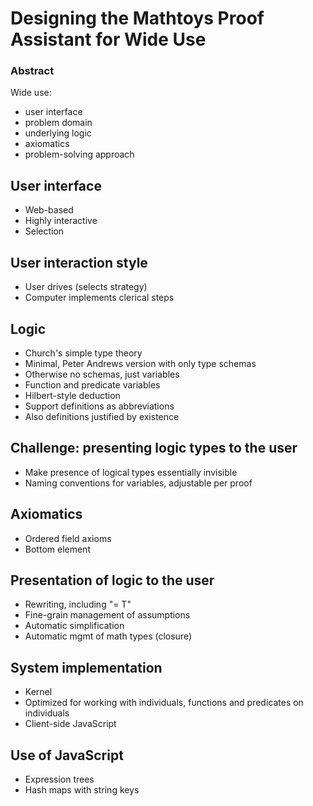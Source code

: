 # Designing the Mathtoys Proof Assistant for Wide Use

### Abstract

Wide use: 

- user interface
- problem domain
- underlying logic
- axiomatics
- problem-solving approach

## User interface

- Web-based
- Highly interactive
- Selection

## User interaction style

- User drives (selects strategy)
- Computer implements clerical steps

## Logic

- Church's simple type theory
- Minimal, Peter Andrews version with only type schemas
- Otherwise no schemas, just variables
- Function and predicate variables
- Hilbert-style deduction
- Support definitions as abbreviations
- Also definitions justified by existence

## Challenge: presenting logic types to the user

- Make presence of logical types essentially invisible
- Naming conventions for variables, adjustable per proof

## Axiomatics

- Ordered field axioms
- Bottom element

## Presentation of logic to the user

- Rewriting, including "= T"
- Fine-grain management of assumptions
- Automatic simplification
- Automatic mgmt of math types (closure)


## System implementation

- Kernel
- Optimized for working with individuals, functions and predicates on individuals
- Client-side JavaScript

## Use of JavaScript

- Expression trees
- Hash maps with string keys


